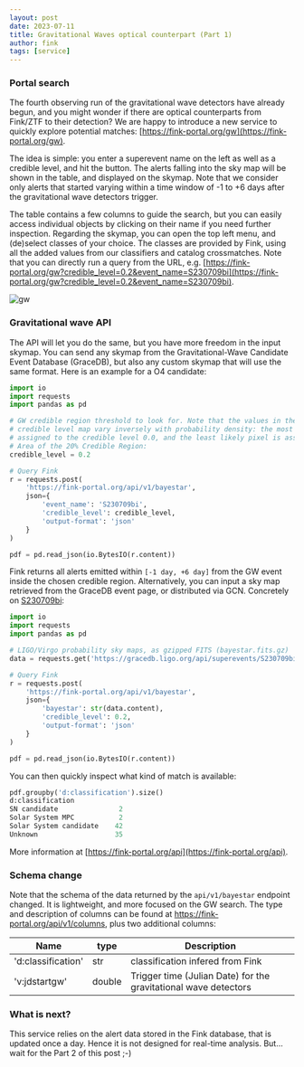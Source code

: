 ```yaml
---
layout: post
date: 2023-07-11
title: Gravitational Waves optical counterpart (Part 1)
author: fink
tags: [service]
---
```


<!-- <img src="/images/gw_portal_fink_mobile.png" width="30%" height="100%" style="margin: 0px 5px 5px 0px; float: left; border:0"> -->

### Portal search

The fourth observing run of the gravitational wave detectors have already begun, and you might wonder if there are optical counterparts from Fink/ZTF to their detection? We are happy to introduce a new service to quickly explore potential matches: [https://fink-portal.org/gw](https://fink-portal.org/gw).

The idea is simple: you enter a superevent name on the left as well as a credible level, and hit the button. The alerts falling into the sky map will be shown in the table, and displayed on the skymap. Note that we consider only alerts that started varying within a time window of -1 to +6 days after the gravitational wave detectors trigger.

The table contains a few columns to guide the search, but you can easily access individual objects by clicking on their name if you need further inspection. Regarding the skymap, you can open the top left menu, and (de)select classes of your choice. The classes are provided by Fink, using all the added values from our classifiers and catalog crossmatches. Note that you can directly run a query from the URL, e.g. [https://fink-portal.org/gw?credible_level=0.2&event_name=S230709bi](https://fink-portal.org/gw?credible_level=0.2&event_name=S230709bi).

![gw](/images/gw_portal_fink.png)

### Gravitational wave API

The API will let you do the same, but you have more freedom in the input skymap. You can send any skymap from the Gravitational-Wave Candidate Event Database (GraceDB), but also any custom skymap that will use the same format. Here is an example for a O4 candidate:

```python
import io
import requests
import pandas as pd

# GW credible region threshold to look for. Note that the values in the resulting
# credible level map vary inversely with probability density: the most probable pixel is
# assigned to the credible level 0.0, and the least likely pixel is assigned the credible level 1.0.
# Area of the 20% Credible Region:
credible_level = 0.2

# Query Fink
r = requests.post(
    'https://fink-portal.org/api/v1/bayestar',
    json={
        'event_name': 'S230709bi',
        'credible_level': credible_level,
        'output-format': 'json'
    }
)

pdf = pd.read_json(io.BytesIO(r.content))
```

Fink returns all alerts emitted within `[-1 day, +6 day]` from the GW event inside the chosen credible region.
Alternatively, you can input a sky map retrieved from the GraceDB event page, or distributed via GCN.
Concretely on [S230709bi](https://gracedb.ligo.org/superevents/S230709bi/view/):

```python
import io
import requests
import pandas as pd

# LIGO/Virgo probability sky maps, as gzipped FITS (bayestar.fits.gz)
data = requests.get('https://gracedb.ligo.org/api/superevents/S230709bi/files/bayestar.fits.gz')

# Query Fink
r = requests.post(
    'https://fink-portal.org/api/v1/bayestar',
    json={
        'bayestar': str(data.content),
        'credible_level': 0.2,
        'output-format': 'json'
    }
)

pdf = pd.read_json(io.BytesIO(r.content))
```

You can then quickly inspect what kind of match is available:

```python
pdf.groupby('d:classification').size()
d:classification
SN candidate               2
Solar System MPC           2
Solar System candidate    42
Unknown                   35
```

More information at [https://fink-portal.org/api](https://fink-portal.org/api).

### Schema change

Note that the schema of the data returned by the `api/v1/bayestar` endpoint changed. It is lightweight, and more focused on the GW search. The type and description of columns can be found at https://fink-portal.org/api/v1/columns, plus two additional columns:

| Name | type | Description |
|--|--|--|
| 'd:classification' | str | classification infered from Fink |
| 'v:jdstartgw' | double | Trigger time (Julian Date) for the gravitational wave detectors |


### What is next?

This service relies on the alert data stored in the Fink database, that is updated once a day. Hence it is not designed for real-time analysis. But... wait for the Part 2 of this post ;-)